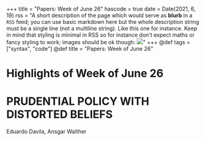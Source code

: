 +++
title = "Papers: Week of June 26"
hascode = true
date = Date(2021, 6, 19)
rss = "A short description of the page which would serve as **blurb** in a `RSS` feed; you can use basic markdown here but the whole description string must be a single line (not a multiline string). Like this one for instance. Keep in mind that styling is minimal in RSS so for instance don't expect maths or fancy styling to work; images should be ok though: ![](https://upload.wikimedia.org/wikipedia/en/3/32/Rick_and_Morty_opening_credits.jpeg)"
+++
@def tags = ["syntax", "code"]
@def title = "Papers: Week of June 26"

# Highlights of Week of June 26
# PRUDENTIAL POLICY WITH DISTORTED BELIEFS
Eduardo Davila, Ansgar Walther